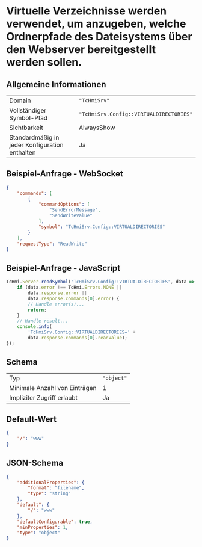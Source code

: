# Virtuelle Verzeichnisse werden verwendet, um anzugeben, welche Ordnerpfade des Dateisystems über den Webserver bereitgestellt werden sollen.

## Allgemeine Informationen

|  |  |
| - | - |
| Domain | `"TcHmiSrv"` |
| Vollständiger Symbol-Pfad | `"TcHmiSrv.Config::VIRTUALDIRECTORIES"` |
| Sichtbarkeit | AlwaysShow |
| Standardmäßig in jeder Konfiguration enthalten | Ja |

## Beispiel-Anfrage - WebSocket

```json
{
    "commands": [
        {
            "commandOptions": [
                "SendErrorMessage",
                "SendWriteValue"
            ],
            "symbol": "TcHmiSrv.Config::VIRTUALDIRECTORIES"
        }
    ],
    "requestType": "ReadWrite"
}
```

## Beispiel-Anfrage - JavaScript

```javascript
TcHmi.Server.readSymbol('TcHmiSrv.Config::VIRTUALDIRECTORIES', data => {
    if (data.error !== TcHmi.Errors.NONE ||
        data.response.error ||
        data.response.commands[0].error) {
        // Handle error(s)...
        return;
    }
    // Handle result...
    console.info(
        'TcHmiSrv.Config::VIRTUALDIRECTORIES=' +
        data.response.commands[0].readValue);
});
```

## Schema

|  |  |
| - | - |
| Typ | `"object"` |
| Minimale Anzahl von Einträgen | 1 |
| Impliziter Zugriff erlaubt | Ja |

## Default-Wert

```json
{
    "/": "www"
}
```

## JSON-Schema

```json
{
    "additionalProperties": {
        "format": "filename",
        "type": "string"
    },
    "default": {
        "/": "www"
    },
    "defaultConfigurable": true,
    "minProperties": 1,
    "type": "object"
}
```
